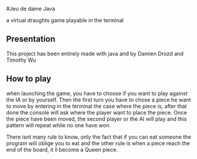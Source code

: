 #Jeu de dame Java

a virtual draughts game playable in the terminal

## Presentation
This project has been entirely made with java and by Damien Drozd and Timothy Wu

## How to play
when launching the game, you have to choose if you want to play against the IA or by yourself. 
Then the first turn you have to chose a piece he want to move by entering in the terminal the case where the piece is,
after that done the console will ask where the player want to place the piece.
Once the piece have been moved, the second player or the AI will play and this pattern will repeat while no one have won.

There isnt many rule to know, only the fact that if you can eat someone the program will oblige you to eat
and the other rule is when a piece reach the end of the board, it ll become a Queen piece.
